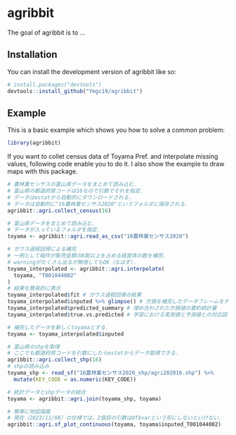 
# agribbit

<!-- badges: start -->
<!-- badges: end -->

The goal of agribbit is to ...

## Installation

You can install the development version of agribbit like so:

``` r
# install.packages("devtools")
devtools::install_github("Ymgc19/agribbit")
```

## Example

This is a basic example which shows you how to solve a common problem:

``` r
library(agribbit)
```

If you want to collet census data of Toyama Pref. and interpolate missing values, following code enable you to do it. I also show the example to draw maps with this package.
``` r
# 農林業センサスの富山県データをまとめて読み込む．
# 富山県の都道府県コードは16なので引数でそれを指定．
# データはestatから自動的にダウンロードされる．
# データは自動的に"16農林業センサス2020"というフォルダに保存される.
agribbit::agri.collect_census(16)

# 富山県データをまとめて読み込む.
# データが入っているフォルダを指定．
toyama <- agribbit::agri.read_as_csv("16農林業センサス2020")

# ガウス過程回帰による補完
# 一例として稲作が販売金額の8割以上を占める経営体の数を補完．
# warningがたくさん出るが無視してもOK（なはず）．
toyama_interpolated <- agribbit::agri.interpolate(
  toyama, "T001044002"
)
# 結果を簡易的に表示
toyama_interpolated$fit # ガウス過程回帰の結果
toyama_interpolated$inputed %>% glimpse() # 欠損を補完したデータフレームをチラ見
toyama_interpolated$predicted_summary # 埋め合わされた欠損値の要約統計量
toyama_interpolated$true.vs.predicted # 学習における実測値と予測値との対応図

# 補完したデータを新しくtoyamaとする．
toyama <- toyama_interpolated$inputed

# 富山県のshpを取得
# ここでも都道府県コードを引数にしたらestatからデータ取得できる．
agribbit::agri.collect_shp(16)
# shpの読み込み
toyama_shp <- read_sf("16農林業センサス2020_shp/agri202016.shp") %>% 
  mutate(KEY_CODE = as.numeric(KEY_CODE))

# 統計データとshpデータの結合
toyama <- agribbit::agri.join(toyama_shp, toyama)

# 簡単に地図描画
# 現在（2023/11/08）の仕様では，2個目の引数はdf$varという形にしないといけない．
agribbit::agri.sf_plot_continuous(toyama, toyama$inputed_T001044002)
```


